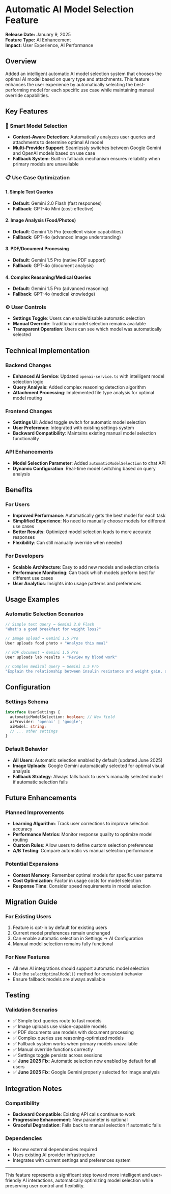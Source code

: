 
# Automatic AI Model Selection Feature

**Release Date:** January 9, 2025  
**Feature Type:** AI Enhancement  
**Impact:** User Experience, AI Performance

## Overview

Added an intelligent automatic AI model selection system that chooses the optimal AI model based on query type and attachments. This feature enhances the user experience by automatically selecting the best-performing model for each specific use case while maintaining manual override capabilities.

## Key Features

### 🤖 Smart Model Selection
- **Context-Aware Detection**: Automatically analyzes user queries and attachments to determine optimal AI model
- **Multi-Provider Support**: Seamlessly switches between Google Gemini and OpenAI models based on use case
- **Fallback System**: Built-in fallback mechanism ensures reliability when primary models are unavailable

### 📋 Use Case Optimization

#### 1. Simple Text Queries
- **Default**: Gemini 2.0 Flash (fast responses)
- **Fallback**: GPT-4o Mini (cost-effective)

#### 2. Image Analysis (Food/Photos)
- **Default**: Gemini 1.5 Pro (excellent vision capabilities)
- **Fallback**: GPT-4o (advanced image understanding)

#### 3. PDF/Document Processing
- **Default**: Gemini 1.5 Pro (native PDF support)
- **Fallback**: GPT-4o (document analysis)

#### 4. Complex Reasoning/Medical Queries
- **Default**: Gemini 1.5 Pro (advanced reasoning)
- **Fallback**: GPT-4o (medical knowledge)

### ⚙️ User Controls
- **Settings Toggle**: Users can enable/disable automatic selection
- **Manual Override**: Traditional model selection remains available
- **Transparent Operation**: Users can see which model was automatically selected

## Technical Implementation

### Backend Changes
- **Enhanced AI Service**: Updated `openai-service.ts` with intelligent model selection logic
- **Query Analysis**: Added complex reasoning detection algorithm
- **Attachment Processing**: Implemented file type analysis for optimal model routing

### Frontend Changes
- **Settings UI**: Added toggle switch for automatic model selection
- **User Preference**: Integrated with existing settings system
- **Backward Compatibility**: Maintains existing manual model selection functionality

### API Enhancements
- **Model Selection Parameter**: Added `automaticModelSelection` to chat API
- **Dynamic Configuration**: Real-time model switching based on query analysis

## Benefits

### For Users
- **Improved Performance**: Automatically gets the best model for each task
- **Simplified Experience**: No need to manually choose models for different use cases
- **Better Results**: Optimized model selection leads to more accurate responses
- **Flexibility**: Can still manually override when needed

### For Developers
- **Scalable Architecture**: Easy to add new models and selection criteria
- **Performance Monitoring**: Can track which models perform best for different use cases
- **User Analytics**: Insights into usage patterns and preferences

## Usage Examples

### Automatic Selection Scenarios

```typescript
// Simple text query → Gemini 2.0 Flash
"What's a good breakfast for weight loss?"

// Image upload → Gemini 1.5 Pro
User uploads food photo + "Analyze this meal"

// PDF document → Gemini 1.5 Pro  
User uploads lab results + "Review my blood work"

// Complex medical query → Gemini 1.5 Pro
"Explain the relationship between insulin resistance and weight gain, and provide a comprehensive nutrition strategy"
```

## Configuration

### Settings Schema
```typescript
interface UserSettings {
  automaticModelSelection: boolean; // New field
  aiProvider: 'openai' | 'google';
  aiModel: string;
  // ... other settings
}
```

### Default Behavior
- **All Users**: Automatic selection enabled by default (updated June 2025)
- **Image Uploads**: Google Gemini automatically selected for optimal visual analysis
- **Fallback Strategy**: Always falls back to user's manually selected model if automatic selection fails

## Future Enhancements

### Planned Improvements
- **Learning Algorithm**: Track user corrections to improve selection accuracy
- **Performance Metrics**: Monitor response quality to optimize model routing
- **Custom Rules**: Allow users to define custom selection preferences
- **A/B Testing**: Compare automatic vs manual selection performance

### Potential Expansions
- **Context Memory**: Remember optimal models for specific user patterns
- **Cost Optimization**: Factor in usage costs for model selection
- **Response Time**: Consider speed requirements in model selection

## Migration Guide

### For Existing Users
1. Feature is opt-in by default for existing users
2. Current model preferences remain unchanged
3. Can enable automatic selection in Settings → AI Configuration
4. Manual model selection remains fully functional

### For New Features
- All new AI integrations should support automatic model selection
- Use the `selectOptimalModel()` method for consistent behavior
- Ensure fallback models are always available

## Testing

### Validation Scenarios
- ✅ Simple text queries route to fast models
- ✅ Image uploads use vision-capable models  
- ✅ PDF documents use models with document processing
- ✅ Complex queries use reasoning-optimized models
- ✅ Fallback system works when primary models unavailable
- ✅ Manual override functions correctly
- ✅ Settings toggle persists across sessions
- ✅ **June 2025 Fix**: Automatic selection now enabled by default for all users
- ✅ **June 2025 Fix**: Google Gemini properly selected for image analysis

## Integration Notes

### Compatibility
- **Backward Compatible**: Existing API calls continue to work
- **Progressive Enhancement**: New parameter is optional
- **Graceful Degradation**: Falls back to manual selection if automatic fails

### Dependencies
- No new external dependencies required
- Uses existing AI provider infrastructure
- Integrates with current settings and preferences system

---

This feature represents a significant step toward more intelligent and user-friendly AI interactions, automatically optimizing model selection while preserving user control and flexibility.
